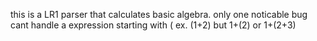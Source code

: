 this is a LR1 parser that calculates basic algebra. 
only one noticable bug cant handle a expression starting with ( ex. (1+2) 
but 1+(2) or 1+(2+3)
